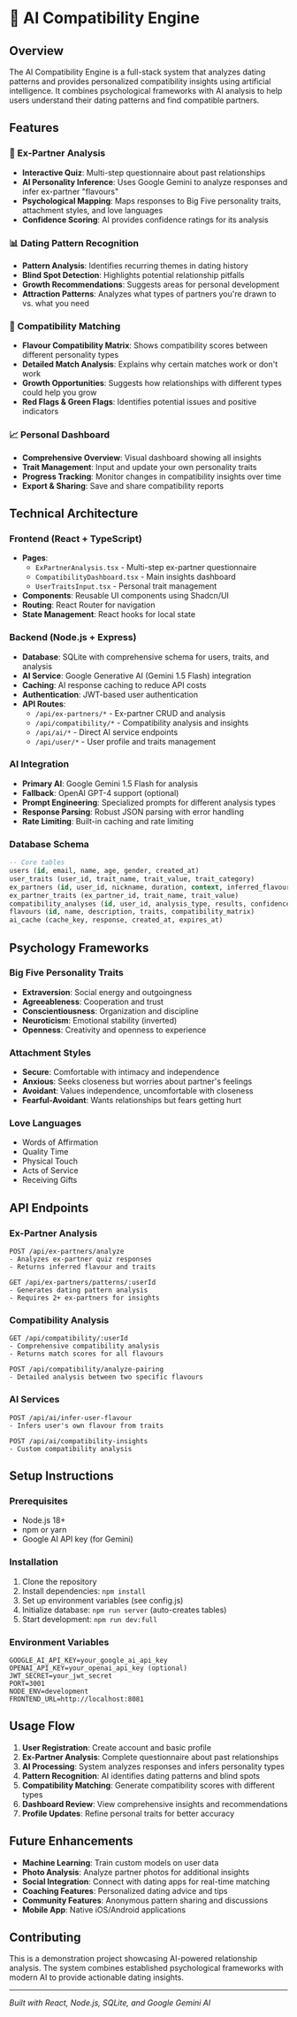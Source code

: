 # 🤖 AI Compatibility Engine

## Overview

The AI Compatibility Engine is a full-stack system that analyzes dating patterns and provides personalized compatibility insights using artificial intelligence. It combines psychological frameworks with AI analysis to help users understand their dating patterns and find compatible partners.

## Features

### 🧠 Ex-Partner Analysis
- **Interactive Quiz**: Multi-step questionnaire about past relationships
- **AI Personality Inference**: Uses Google Gemini to analyze responses and infer ex-partner "flavours"
- **Psychological Mapping**: Maps responses to Big Five personality traits, attachment styles, and love languages
- **Confidence Scoring**: AI provides confidence ratings for its analysis

### 📊 Dating Pattern Recognition
- **Pattern Analysis**: Identifies recurring themes in dating history
- **Blind Spot Detection**: Highlights potential relationship pitfalls
- **Growth Recommendations**: Suggests areas for personal development
- **Attraction Patterns**: Analyzes what types of partners you're drawn to vs. what you need

### 🎯 Compatibility Matching
- **Flavour Compatibility Matrix**: Shows compatibility scores between different personality types
- **Detailed Match Analysis**: Explains why certain matches work or don't work
- **Growth Opportunities**: Suggests how relationships with different types could help you grow
- **Red Flags & Green Flags**: Identifies potential issues and positive indicators

### 📈 Personal Dashboard
- **Comprehensive Overview**: Visual dashboard showing all insights
- **Trait Management**: Input and update your own personality traits
- **Progress Tracking**: Monitor changes in compatibility insights over time
- **Export & Sharing**: Save and share compatibility reports

## Technical Architecture

### Frontend (React + TypeScript)
- **Pages**:
  - `ExPartnerAnalysis.tsx` - Multi-step ex-partner questionnaire
  - `CompatibilityDashboard.tsx` - Main insights dashboard
  - `UserTraitsInput.tsx` - Personal trait management
- **Components**: Reusable UI components using Shadcn/UI
- **Routing**: React Router for navigation
- **State Management**: React hooks for local state

### Backend (Node.js + Express)
- **Database**: SQLite with comprehensive schema for users, traits, and analysis
- **AI Service**: Google Generative AI (Gemini 1.5 Flash) integration
- **Caching**: AI response caching to reduce API costs
- **Authentication**: JWT-based user authentication
- **API Routes**:
  - `/api/ex-partners/*` - Ex-partner CRUD and analysis
  - `/api/compatibility/*` - Compatibility analysis and insights  
  - `/api/ai/*` - Direct AI service endpoints
  - `/api/user/*` - User profile and traits management

### AI Integration
- **Primary AI**: Google Gemini 1.5 Flash for analysis
- **Fallback**: OpenAI GPT-4 support (optional)
- **Prompt Engineering**: Specialized prompts for different analysis types
- **Response Parsing**: Robust JSON parsing with error handling
- **Rate Limiting**: Built-in caching and rate limiting

### Database Schema
```sql
-- Core tables
users (id, email, name, age, gender, created_at)
user_traits (user_id, trait_name, trait_value, trait_category)
ex_partners (id, user_id, nickname, duration, context, inferred_flavour)
ex_partner_traits (ex_partner_id, trait_name, trait_value)
compatibility_analyses (id, user_id, analysis_type, results, confidence)
flavours (id, name, description, traits, compatibility_matrix)
ai_cache (cache_key, response, created_at, expires_at)
```

## Psychology Frameworks

### Big Five Personality Traits
- **Extraversion**: Social energy and outgoingness
- **Agreeableness**: Cooperation and trust
- **Conscientiousness**: Organization and discipline
- **Neuroticism**: Emotional stability (inverted)
- **Openness**: Creativity and openness to experience

### Attachment Styles
- **Secure**: Comfortable with intimacy and independence
- **Anxious**: Seeks closeness but worries about partner's feelings
- **Avoidant**: Values independence, uncomfortable with closeness
- **Fearful-Avoidant**: Wants relationships but fears getting hurt

### Love Languages
- Words of Affirmation
- Quality Time
- Physical Touch
- Acts of Service
- Receiving Gifts

## API Endpoints

### Ex-Partner Analysis
```
POST /api/ex-partners/analyze
- Analyzes ex-partner quiz responses
- Returns inferred flavour and traits

GET /api/ex-partners/patterns/:userId
- Generates dating pattern analysis
- Requires 2+ ex-partners for insights
```

### Compatibility Analysis
```
GET /api/compatibility/:userId
- Comprehensive compatibility analysis
- Returns match scores for all flavours

POST /api/compatibility/analyze-pairing
- Detailed analysis between two specific flavours
```

### AI Services
```
POST /api/ai/infer-user-flavour
- Infers user's own flavour from traits

POST /api/ai/compatibility-insights
- Custom compatibility analysis
```

## Setup Instructions

### Prerequisites
- Node.js 18+
- npm or yarn
- Google AI API key (for Gemini)

### Installation
1. Clone the repository
2. Install dependencies: `npm install`
3. Set up environment variables (see config.js)
4. Initialize database: `npm run server` (auto-creates tables)
5. Start development: `npm run dev:full`

### Environment Variables
```env
GOOGLE_AI_API_KEY=your_google_ai_api_key
OPENAI_API_KEY=your_openai_api_key (optional)
JWT_SECRET=your_jwt_secret
PORT=3001
NODE_ENV=development
FRONTEND_URL=http://localhost:8081
```

## Usage Flow

1. **User Registration**: Create account and basic profile
2. **Ex-Partner Analysis**: Complete questionnaire about past relationships
3. **AI Processing**: System analyzes responses and infers personality types
4. **Pattern Recognition**: AI identifies dating patterns and blind spots
5. **Compatibility Matching**: Generate compatibility scores with different types
6. **Dashboard Review**: View comprehensive insights and recommendations
7. **Profile Updates**: Refine personal traits for better accuracy

## Future Enhancements

- **Machine Learning**: Train custom models on user data
- **Photo Analysis**: Analyze partner photos for additional insights
- **Social Integration**: Connect with dating apps for real-time matching
- **Coaching Features**: Personalized dating advice and tips
- **Community Features**: Anonymous pattern sharing and discussions
- **Mobile App**: Native iOS/Android applications

## Contributing

This is a demonstration project showcasing AI-powered relationship analysis. The system combines established psychological frameworks with modern AI to provide actionable dating insights.

---

*Built with React, Node.js, SQLite, and Google Gemini AI* 